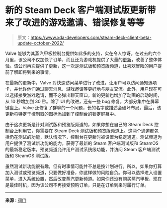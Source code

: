# 新的 Steam Deck 客户端测试版更新带来了改进的游戏邀请、错误修复等等

> 原文：<https://www.xda-developers.com/steam-deck-client-beta-update-october-2022/>

Valve 能够为其蒸汽甲板控制台提供如此多的支持，实在令人惊讶。在过去的六个月里，该公司不仅加快了订单，而且还为游戏机提供了大量的[更新](https://www.xda-developers.com/valve-steamos-3-3-2-update/)，改善了整体体验。该公司再次提供了更新，这一次是测试版和预览版频道，让喜欢冒险的用户提前了解即将到来的事情。

在最新的更新中，Valve 对快速访问菜单进行了改进，让用户可以访问通知选项卡，并允许他们通过聊天消息、游戏邀请等更好地与朋友交流。此外，用户现在可以选择接受游戏邀请，而不必弹出聊天窗口。新的更新也增加了动画的启动时间，从 10 秒增加到 30 秒。除了 UI 的改进，还有一些 bug 修复，大部分集中在屏幕键盘上。Valve 还修复了群聊的一个问题，长的名字或描述会破坏布局。最后，该更新将特定于控制器的图标添加到了控制台的锁定屏幕中。

由于这次更新是针对测试版和预览版频道的，如果你想在自己的 Steam Deck 控制台上利用它，你需要在 Steam Deck 测试版和预览版频道上。这两个通道都包括仍在测试的功能，默认情况下，控制台在更新时被设置为稳定通道。测试频道为用户提供了测试新功能的能力，获得了最新的 Steam 客户端测试版和 SteamOS 的最新稳定版本。预览频道允许用户测试系统级功能，并访问 Steam 客户端测试版和 SteamOS 测试版。

虽然测试新功能很有趣，但有时事情可能并不总是按计划进行。所以，如果你打算加入测试或预览频道，只要做好准备，你这样做的风险自负。你可以选择进入设置菜单，进入系统设置，然后改变蒸汽更新频道。如果你还没有购买蒸汽甲板，现在是最佳时机，因为该公司不再接受预购订单，只是在订单到来时履行订单。

* * *

**来源** : [阀门](https://steamcommunity.com/games/1675200/announcements/detail/6186282400389030370)